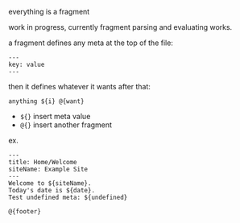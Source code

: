 everything is a fragment

work in progress, currently fragment parsing and evaluating works.

a fragment defines any meta at the top of the file:

```
---
key: value
---
```

then it defines whatever it wants after that:

```
anything ${i} @{want}
```

- `${}` insert meta value
- `@{}` insert another fragment


ex.


```
---
title: Home/Welcome
siteName: Example Site
---
Welcome to ${siteName}.
Today's date is ${date}.
Test undefined meta: ${undefined}

@{footer}
```
